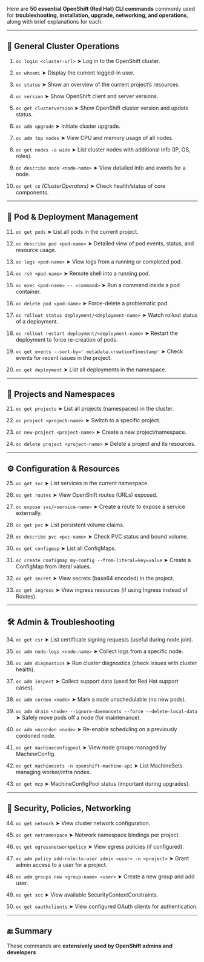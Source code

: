 Here are **50 essential OpenShift (Red Hat) CLI commands** commonly used for **troubleshooting, installation, upgrade, networking, and operations**, along with brief explanations for each:

---

## 🔧 **General Cluster Operations**

1. `oc login <cluster-url>`
   ➤ Log in to the OpenShift cluster.

2. `oc whoami`
   ➤ Display the current logged-in user.

3. `oc status`
   ➤ Show an overview of the current project’s resources.

4. `oc version`
   ➤ Show OpenShift client and server versions.

5. `oc get clusterversion`
   ➤ Show OpenShift cluster version and update status.

6. `oc adm upgrade`
   ➤ Initiate cluster upgrade.

7. `oc adm top nodes`
   ➤ View CPU and memory usage of all nodes.

8. `oc get nodes -o wide`
   ➤ List cluster nodes with additional info (IP, OS, roles).

9. `oc describe node <node-name>`
   ➤ View detailed info and events for a node.

10. `oc get co` *(ClusterOperators)*
    ➤ Check health/status of core components.

---

## 🐳 **Pod & Deployment Management**

11. `oc get pods`
    ➤ List all pods in the current project.

12. `oc describe pod <pod-name>`
    ➤ Detailed view of pod events, status, and resource usage.

13. `oc logs <pod-name>`
    ➤ View logs from a running or completed pod.

14. `oc rsh <pod-name>`
    ➤ Remote shell into a running pod.

15. `oc exec <pod-name> -- <command>`
    ➤ Run a command inside a pod container.

16. `oc delete pod <pod-name>`
    ➤ Force-delete a problematic pod.

17. `oc rollout status deployment/<deployment-name>`
    ➤ Watch rollout status of a deployment.

18. `oc rollout restart deployment/<deployment-name>`
    ➤ Restart the deployment to force re-creation of pods.

19. `oc get events --sort-by='.metadata.creationTimestamp'`
    ➤ Check events for recent issues in the project.

20. `oc get deployment`
    ➤ List all deployments in the namespace.

---

## 📂 **Projects and Namespaces**

21. `oc get projects`
    ➤ List all projects (namespaces) in the cluster.

22. `oc project <project-name>`
    ➤ Switch to a specific project.

23. `oc new-project <project-name>`
    ➤ Create a new project/namespace.

24. `oc delete project <project-name>`
    ➤ Delete a project and its resources.

---

## ⚙️ **Configuration & Resources**

25. `oc get svc`
    ➤ List services in the current namespace.

26. `oc get routes`
    ➤ View OpenShift routes (URLs) exposed.

27. `oc expose svc/<service-name>`
    ➤ Create a route to expose a service externally.

28. `oc get pvc`
    ➤ List persistent volume claims.

29. `oc describe pvc <pvc-name>`
    ➤ Check PVC status and bound volume.

30. `oc get configmap`
    ➤ List all ConfigMaps.

31. `oc create configmap my-config --from-literal=key=value`
    ➤ Create a ConfigMap from literal values.

32. `oc get secret`
    ➤ View secrets (base64 encoded) in the project.

33. `oc get ingress`
    ➤ View ingress resources (if using Ingress instead of Routes).

---

## 🛠️ **Admin & Troubleshooting**

34. `oc get csr`
    ➤ List certificate signing requests (useful during node join).

35. `oc adm node-logs <node-name>`
    ➤ Collect logs from a specific node.

36. `oc adm diagnostics`
    ➤ Run cluster diagnostics (check issues with cluster health).

37. `oc adm inspect`
    ➤ Collect support data (used for Red Hat support cases).

38. `oc adm cordon <node>`
    ➤ Mark a node unschedulable (no new pods).

39. `oc adm drain <node> --ignore-daemonsets --force --delete-local-data`
    ➤ Safely move pods off a node (for maintenance).

40. `oc adm uncordon <node>`
    ➤ Re-enable scheduling on a previously cordoned node.

41. `oc get machineconfigpool`
    ➤ View node groups managed by MachineConfig.

42. `oc get machinesets -n openshift-machine-api`
    ➤ List MachineSets managing worker/infra nodes.

43. `oc get mcp`
    ➤ MachineConfigPool status (important during upgrades).

---

## 🔐 **Security, Policies, Networking**

44. `oc get network`
    ➤ View cluster network configuration.

45. `oc get netnamespace`
    ➤ Network namespace bindings per project.

46. `oc get egressnetworkpolicy`
    ➤ View egress policies (if configured).

47. `oc adm policy add-role-to-user admin <user> -n <project>`
    ➤ Grant admin access to a user for a project.

48. `oc adm groups new <group-name> <user>`
    ➤ Create a new group and add user.

49. `oc get scc`
    ➤ View available SecurityContextConstraints.

50. `oc get oauthclients`
    ➤ View configured OAuth clients for authentication.

---

## 🔚 Summary

These commands are **extensively used by OpenShift admins and developers** 
